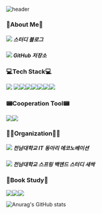 ![header](https://capsule-render.vercel.app/api?type=transparent&color=999999&fontColor=6FDA13&height=300&section=header&text=Happy&fontSize=90)




### 👋About Me🙌

<h5 align="left"><link href="https://velog.io/@saint6839"><img src="https://img.shields.io/badge/Blog-20C997?style=for-the-badge&logo=velog&logoColor=white"> 스터디 블로그 <h5 align="left"><link href="https://velog.io/@saint6839"><img src="https://img.shields.io/badge/GitHub-181717?style=for-the-badge&logo=github&logoColor=white"> GitHub 저장소



### 💻Tech Stack💻

<img src="https://img.shields.io/badge/Spring Boot-6DB33F?style=flat-square&logo=springboot&logoColor=white"/> <img src="https://img.shields.io/badge/Android Studio-3DDC84?style=flat-square&logo=Android&logoColor=white"/><img src="https://img.shields.io/badge/Java8-FF9E0F?style=flat-square&logo=&logoColor=white"/><img src="https://img.shields.io/badge/MySQL-4479A1?style=flat-square&logo=mysql&logoColor=white"/><img src="https://img.shields.io/badge/MongoDB-47A248?style=flat-square&logo=MongoDB&logoColor=white"/><img src="https://img.shields.io/badge/AWS EC2-232F3E?style=flat-square&logo=&logoColor=white"/><img src="https://img.shields.io/badge/AWS S3-232F3E?style=flat-square&logo=&logoColor=white"/><img src="https://img.shields.io/badge/AWS RDS-232F3E?style=flat-square&logo=&logoColor=white"/>



### 📟Cooperation Tool📟

<img src="https://img.shields.io/badge/slack-4A154B?style=flat-square&logo=slack&logoColor=white"/><img src="https://img.shields.io/badge/notion-000000?style=flat-square&logo=notion&logoColor=white"/>



### 🧑‍💻Organization🧑‍💻

<h5 align="left"><link href="https://econovation.kr/about"><img src="https://img.shields.io/badge/ECONOVATION-00205B?style=for-the-badge&logo=team&logoColor=white"> 전남대학교 IT 동아리 에코노베이션 <h5 align="left"><link href="https://github.com/sproutt"><img src="https://img.shields.io/badge/Sproutt-7ACB10?style=for-the-badge&logo=spring&logoColor=white"> 전남대학교 스프링 백엔드 스터디 새싹



### 📕Book Study📗

<img src="https://img.shields.io/badge/웹을 지탱하는 기술-A5915F?style=flat-square&logo=&logoColor=white"/><img src="https://img.shields.io/badge/객체지향의 사실과 오해-A5915F?style=flat-square&logo=&logoColor=white"/><img src="https://img.shields.io/badge/모던 자바 인 액션-A5915F?style=flat-square&logo=&logoColor=white"/>



![Anurag's GitHub stats](https://github-readme-stats.vercel.app/api?username=saint6839&show_icons=true&theme=chartreuse-dark)

